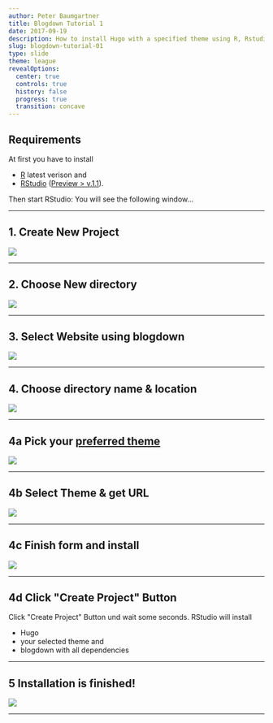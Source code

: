 ```yaml
---
author: Peter Baumgartner
title: Blogdown Tutorial 1
date: 2017-09-19
description: How to install Hugo with a specified theme using R, Rstudio and blogdown  
slug: blogdown-tutorial-01
type: slide
theme: league
revealOptions:
  center: true
  controls: true
  history: false
  progress: true
  transition: concave
---
```


## Requirements

At first you have to install 

- [R](https://cran.r-project.org/) latest verison and 
- [RStudio](https://www.rstudio.com/products/RStudio/) ([Preview > v.1.1](https://www.rstudio.com/products/rstudio/download/preview/)). 

Then start RStudio: You will see the following window...

---

## 1. Create New Project

<img src="/img/blogdown-tutorial/create-new-project.png">
<!-- .element height="70%" width="70%" -->

---

## 2. Choose New directory

<img src="/img/blogdown-tutorial/create-new-directory.png">
<!-- .element height="70%" width="70%" -->

---
## 3. Select Website using blogdown

<img src="/img/blogdown-tutorial/create-website-using-blogdown.png">
<!-- .element height="70%" width="70%" -->

---
## 4. Choose directory name & location

<img src="/img/blogdown-tutorial/create-website-using-hugo-and-blogdown.png">
<!-- .element height="70%" width="70%" -->

___


## 4a Pick your [preferred theme](https://themes.gohugo.io/)

<img src="/img/blogdown-tutorial/hugo-themes.png">
<!-- .element height="70%" width="70%" -->

___

## 4b Select Theme & get URL

<img src="/img/blogdown-tutorial/academic-theme.png">
<!-- .element height="70%" width="70%" -->

___

## 4c Finish form and install

<img src="/img/blogdown-tutorial/create-website-using-hugo-and-blogdown.png">
<!-- .element height="70%" width="70%" -->

___

## 4d Click "Create Project" Button

Click "Create Project" Button und wait some seconds. RStudio will install

- Hugo
- your selected theme and
- blogdown with all dependencies

---

## 5 Installation is finished!

<img src="/img/blogdown-tutorial/four-pane-view-after-installation.png">
<!-- .element height="70%" width="70%" -->

---
